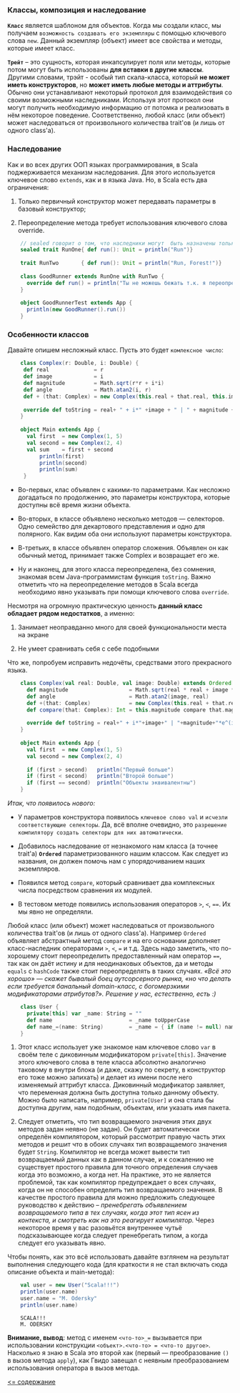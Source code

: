 ### Классы, композиция и наследование

**`Класс`** является шаблоном для объектов. Когда мы создали класс, мы получаем `возможность создавать его экземпляры` с 
помощью ключевого слова `new`. Данный экземпляр (объект) имеет все свойства и методы, которые имеет класс.

**`Трейт`** – это сущность, которая инкапсулирует поля или методы, которые потом могут быть использованы **для вставки в другие классы**.
Другими словами, трэйт - особый тип скала-класса, который **не может иметь конструкторов**, но **может иметь любые методы и аттрибуты**. 
Обычно они устанавливают некоторый протокол для взаимодействия со своими возможными наследниками. 
Используя этот протокол они могут получить необходимую информацию от потомка и реализовать в нём некоторое поведение. 
Соответственно, любой класс (или объект) может наследоваться от произвольного количества trait'ов (и лишь от одного class'а).

### Наследование
Как и во всех других ООП языках программирования, в Scala поджерживается механизм наследования. 
Для этого используется ключевое слово `extends`, как и в языка Java.
Но, в Scala есть два ограничения:

1. Только первичный конструктор может передавать параметры в базовый конструктор;

2. Переопределение метода требует использования ключевого слова override.

<!-- code -->
```scala
    // sealed говорит о том, что наследники могут  быть назначены только в этом же классе
    sealed trait RunOne{ def run(): Unit = println("Run")}
    
    trait RunTwo       { def run(): Unit = println("Run, Forest!")}
    
    class GoodRunner extends RunOne with RunTwo {
      override def run() = println("Ты не можешь бежать т.к. я переопределил эту функцию :-)")
    }
    
    object GoodRunnerTest extends App {
      println(new GoodRunner().run())
    }
```

### Особенности классов

Давайте опишем несложный класс. Пусть это будет `комлексное число`:

<!-- code -->
```scala
    class Complex(r: Double, i: Double) {
     def real              = r
     def image             = i
     def magnitude         = Math.sqrt(r*r + i*i)
     def angle             = Math.atan2(i, r)
     def + (that: Complex) = new Complex(this.real + that.real, this.image + that.image)
     
     override def toString = real+ " + i*" +image + " | " + magnitude + "*e^(i*" + angle + "))"
    }
    
    object Main extends App {
      val first  = new Complex(1, 5)
      val second = new Complex(2, 4)
      val sum    = first + second
          println(first)
          println(second)
          println(sum)
     }
```
* Во-первых, клас объявлен с какими-то параметрами. Как несложно догадаться по продолжению, это параметры конструктора, 
которые доступны всё время жизни объекта.

* Во-вторых, в классе объявлено несколько методов — селекторов. Одно семейство для декартового представления и одно для полярного. 
Как видим оба они используют параметры конструктора.

* В-третьих, в классе объявлен оператор сложения. Объявлен он как обычный метод, принимает также Complex и возвращает его же.

* Ну и наконец, для этого класса переопределена, без сомнения, знакомая всем Java-программистам функция `toString`. 
Важно отметить что на переопределение методов в Scala всегда необходимо явно указывать при помощи ключевого слова `override`.

Несмотря на огромную практическую ценность **данный класс обладает рядом недостатков**, а именно:

1. Занимает неоправданно много для своей функциональности места на экране

2. Не умеет сравнивать себя с себе подобными

Что же, попробуем исправить недочёты, средствами этого прекрасного языка.

<!-- code -->
```scala
    class Complex(val real: Double, val image: Double) extends Ordered[Complex] {
      def magnitude                   = Math.sqrt(real * real + image * image)
      def angle                       = Math.atan2(image, real)
      def +(that: Complex)            = new Complex(this.real + that.real, this.image + that.image)
      def compare(that: Complex): Int = this.magnitude compare that.magnitude
  
      override def toString = real+" + i*"+image+" | "+magnitude+"*e^(i*"+angle+"))"
    }
    
    object Main extends App {
      val first  = new Complex(1, 5)
      val second = new Complex(2, 4)
    
      if (first > second)   println("Первый больше")
      if (first < second)   println("Второй больше")
      if (first == second)  println("Объекты эквивалентны")
    }
```

_Итак, что появилось нового:_
* У параметров конструктора появилось `ключевое слово val` и `исчезли соответствующие селекторы`. 
Да, всё вполне очевидно, это `разрешение компилятору создать селекторы для них автоматически`.

* Добавилось наследование от незнакомого нам класса (а точнее trait'а) **`Ordered`** параметризованного 
нашим классом. Как следует из названия, он должен помочь нам с упорядочиванием наших экземпляров.

* Появился метод `compare`, который сравнивает два комплексных числа посредством сравнения их модулей.

* В тестовом методе появились использования операторов `>`, `<`, `==`. Их мы явно не определяли.

Любой класс (или объект) может наследоваться от произвольного количества trait'ов (и лишь от одного class'а). 
Например `Ordered` объявляет абстрактный метод `compare` и на его основании дополняет класс-наследник операторами `>`, `<`, `=` и т.д.
 Здесь надо заметить, что по-хорошему стоит переопределить предоставленный нам оператор `==`, так как он даёт истину и 
 для неодинаковых объектов, да и методы `equals` с `hashCode` также стоит переопределять в таких случаях.
_«Всё это хорошо» — скажет бывалый боец аутсорсерного рынка, «но что делать если требуется банальный domain-класс, 
с богомерзкими модификаторами атрибутов?».
Решение у нас, естественно, есть :)_

<!-- code -->
```scala
    class User {
      private[this] var _name: String = ""
      def name                        = _name toUpperCase
      def name_=(name: String)        = _name = { if (name != null) name else "" }
    }
```

1. Этот класс использует уже знакомое нам ключевое слово `var` в своём теле с диковинным модификатором `private[this]`. 
Значение этого ключевого слова в теле класса абсолютно аналогично таковому в внутри блока 
(и даже, скажу по секрету, в конструктор его тоже можно запихать) и делает из имени после него изменяемый аттрибут класса. 
Диковинный модификатор заявляет, что переменная должна быть доступна только данному объекту. Можно было написать, 
например, `private[User]` и она стала бы доступна другим, нам подобным, объектам, или указать имя пакета.

2. Следует отметить, что тип возвращаемого значения этих двух методов задан неявно (не задан). 
Он будет автоматически определён компилятором, который рассмотрит правую часть этих методов и решит что в обоих 
случаях тип возвращаемого значения будет `String`. Компилятор не всегда может вывести тип возвращаемый данных как в 
данном случае, и к сожалению не существует простого правила для точного определения случаев когда это возможно, а когда нет. 
На практике, это не является проблемой, так как компилятор предупреждает о всех случаях, когда он не способен 
определить тип возвращаемого значения. В качестве простого правила для можно предложить следующее руководство к действию –
 _пренебрегать объявлением возвращаемого типа в тех случаях, когда этот тип ясен из контекста, и смотреть как на это
  реагирует компилятор._ Через некоторое время у вас разовьётся внутреннее чутьё подсказывающее когда следует 
  пренебрегать типом, а когда следует его указывать явно.
  
Чтобы понять, как это всё использовать давайте взглянем на результат выполнения следующего 
кода (для краткости я не стал включать сюда описание объекта и main-метода):

<!-- code -->
```scala
    val user = new User("Scala!!!")
    println(user.name)
    user.name = "M. Odersky"
    println(user.name)
```

<!-- code -->
```sbtshell
    SCALA!!!
    M. ODERSKY
```

**Внимание, вывод**: метод с именем `<что-то>_=` вызывается при использовании конструкции `<объект>.<что-то> = <что-то другое>`. 
Насколько я знаю в Scala это второй хак (первый — преобразование `()` в вызов метода `apply`), как Гвидо завещал c 
неявным преобразованием использования оператора в вызов метода.

[<= содержание](https://github.com/steklopod/Functions/blob/master/readme.md)